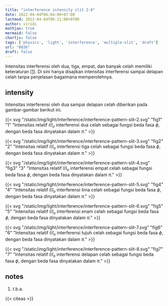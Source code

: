```yaml
---
title: "interference intensity slit 2-8"
date: 2022-04-04T06:04:00+07:00
lastmod: 2022-04-04T06:11:00+0700
author: viridi
mathjax: true
mermaid: false
chartjs: false
tags: ['physics', 'light', 'interference', 'multiple-slit', 'draft']
url: "0036"
draft: false
---
```

Intensitas interferensi oleh dua, tiga, empat, dan banyak celah memiliki keteraturan [[1](#r01)]. Di sini hanya disajikan intensitas interferensi sampai delapan celah tanpa penjelasan bagaimana memperolehnya.


## intensity
Intensitas interferensi oleh dua sampai delapan celah diberikan pada gambar-gambar berikut ini.

{{< svg "/static/img/light/interference/interference-pattern-slit-2.svg" "fig1" "1" "Intensitas relatif $I/I_o$ interferensi dua celah sebagai fungsi beda fasa $\phi$, dengan beda fasa dinyatakan dalam $\pi$." >}}

{{< svg "/static/img/light/interference/interference-pattern-slit-3.svg" "fig2" "2" "Intensitas relatif $I/I_o$ interferensi tiga celah sebagai fungsi beda fasa $\phi$, dengan beda fasa dinyatakan dalam $\pi$." >}}

{{< svg "/static/img/light/interference/interference-pattern-slit-4.svg" "fig3" "3" "Intensitas relatif $I/I_o$ interferensi empat celah sebagai fungsi beda fasa $\phi$, dengan beda fasa dinyatakan dalam $\pi$." >}}

{{< svg "/static/img/light/interference/interference-pattern-slit-5.svg" "fig4" "4" "Intensitas relatif $I/I_o$ interferensi lima celah sebagai fungsi beda fasa $\phi$, dengan beda fasa dinyatakan dalam $\pi$." >}}

{{< svg "/static/img/light/interference/interference-pattern-slit-6.svg" "fig5" "5" "Intensitas relatif $I/I_o$ interferensi enam celah sebagai fungsi beda fasa $\phi$, dengan beda fasa dinyatakan dalam $\pi$." >}}

{{< svg "/static/img/light/interference/interference-pattern-slit-7.svg" "fig6" "6" "Intensitas relatif $I/I_o$ interferensi tujuh celah sebagai fungsi beda fasa $\phi$, dengan beda fasa dinyatakan dalam $\pi$." >}}

{{< svg "/static/img/light/interference/interference-pattern-slit-8.svg" "fig7" "7" "Intensitas relatif $I/I_o$ interferensi delapan celah sebagai fungsi beda fasa $\phi$, dengan beda fasa dinyatakan dalam $\pi$." >}}


## notes
1. <a name='r01'></a>t.b.a.

{{< citeas >}}